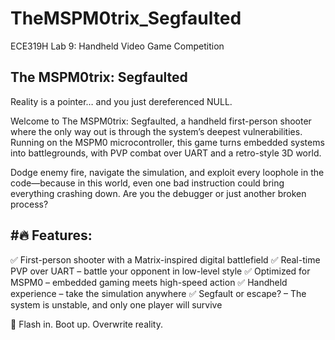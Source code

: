 # TheMSPM0trix_Segfaulted
ECE319H Lab 9: Handheld Video Game Competition

## The MSPM0trix: Segfaulted

Reality is a pointer… and you just dereferenced NULL.

Welcome to The MSPM0trix: Segfaulted, a handheld first-person shooter where the only way out is through the system’s deepest vulnerabilities. Running on the MSPM0 microcontroller, this game turns embedded systems into battlegrounds, with PVP combat over UART and a retro-style 3D world.

Dodge enemy fire, navigate the simulation, and exploit every loophole in the code—because in this world, even one bad instruction could bring everything crashing down. Are you the debugger or just another broken process?

## #🔥 Features:
✅ First-person shooter with a Matrix-inspired digital battlefield
✅ Real-time PVP over UART – battle your opponent in low-level style
✅ Optimized for MSPM0 – embedded gaming meets high-speed action
✅ Handheld experience – take the simulation anywhere
✅ Segfault or escape? – The system is unstable, and only one player will survive

💾 Flash in. Boot up. Overwrite reality.
